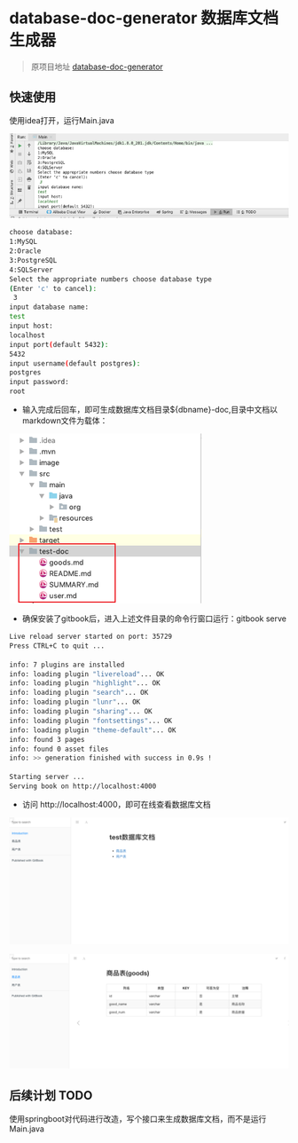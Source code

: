 # database-doc-generator 数据库文档生成器

> 原项目地址 [database-doc-generator](https://github.com/enilu/database-doc-generator)

## 快速使用


使用idea打开，运行Main.java

![](https://raw.githubusercontent.com/gaohanghang/images/master/img20190607194723.png)

```bash
choose database:
1:MySQL
2:Oracle
3:PostgreSQL
4:SQLServer
Select the appropriate numbers choose database type
(Enter 'c' to cancel):
 3
input database name:
test
input host:
localhost
input port(default 5432):
5432
input username(default postgres):
postgres
input password:
root

```
- 输入完成后回车，即可生成数据库文档目录${dbname}-doc,目录中文档以markdown文件为载体：

![](https://raw.githubusercontent.com/gaohanghang/images/master/img20190607194345.png)

- 确保安装了gitbook后，进入上述文件目录的命令行窗口运行：gitbook serve

```bash
Live reload server started on port: 35729
Press CTRL+C to quit ...

info: 7 plugins are installed 
info: loading plugin "livereload"... OK 
info: loading plugin "highlight"... OK 
info: loading plugin "search"... OK 
info: loading plugin "lunr"... OK 
info: loading plugin "sharing"... OK 
info: loading plugin "fontsettings"... OK 
info: loading plugin "theme-default"... OK 
info: found 3 pages 
info: found 0 asset files 
info: >> generation finished with success in 0.9s ! 

Starting server ...
Serving book on http://localhost:4000
```
- 访问 http://localhost:4000，即可在线查看数据库文档

![](https://raw.githubusercontent.com/gaohanghang/images/master/img20190607194535.png)

![](https://raw.githubusercontent.com/gaohanghang/images/master/img20190607194600.png)


## 后续计划 TODO

使用springboot对代码进行改造，写个接口来生成数据库文档，而不是运行Main.java

